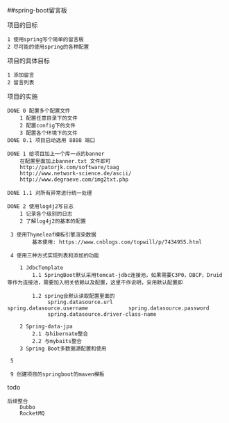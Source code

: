 ##spring-boot留言板

项目的目标
	
	1 使用spring写个简单的留言板
	2 尽可能的使用spring的各种配置
	
项目的具体目标
	
	1 添加留言
	2 留言列表

项目的实施
	
	DONE 0 配置多个配置文件
		1 配置任意目录下的文件
		2 配置config下的文件
		3 配置各个环境下的文件
	DONE 0.1 项目启动选用 8888 端口 
	
	DONE 1 给项目加上一个库一点的banner
		在配置里面加上banner.txt 文件即可
		http://patorjk.com/software/taag
		http://www.network-science.de/ascii/
		http://www.degraeve.com/img2txt.php
	
	DONE 1.1 对所有异常进行统一处理
	
	DONE 2 使用log4j2写日志
		1 记录各个级别的日志
		2 了解log4j2的基本的配置
	
	 3 使用Thymeleaf模板引擎渲染数据
	 		基本使用: https://www.cnblogs.com/topwill/p/7434955.html
	
	 4 使用三种方式实现列表和添加的功能
	 
	 	1 JdbcTemplate
	 		1.1 SpringBoot默认采用tomcat-jdbc连接池，如果需要C3P0，DBCP，Druid等作为连接池，需要加入相关依赖以及配置，这里不作说明，采用默认配置即
	 		
	 		1.2 spring会默认读取配置里面的
				 spring.datasource.url						 spring.datasource.username		        spring.datasource.password
			     spring.datasource.driver-class-name
	 		
	 	2 Spring-data-jpa
	 		2.1 与hibernate整合
	 		2.2 与mybaits整合
	 	3 Spring Boot多数据源配置和使用
	 
	 5 
	 
	 9 创建项目的springboot的maven模板
	
todo	
	
	后续整合 
		Dubbo
		RocketMQ
	
	
	
	
	
	
	
	
	
	